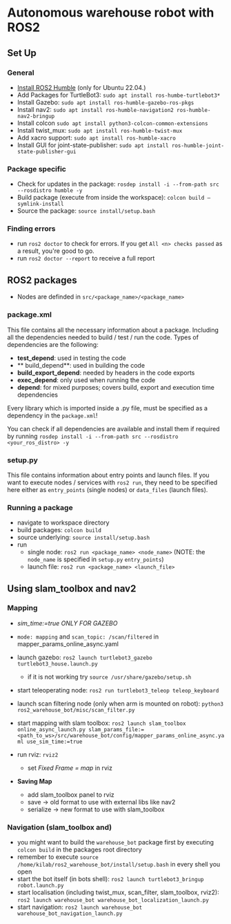 # Autonomous warehouse robot with ROS2

## Set Up

### General 

- [Install ROS2 Humble](https://docs.ros.org/en/humble/Installation/Ubuntu-Install-Debs.html) (only for Ubuntu 22.04.)
- Add Packages for TurtleBot3: `sudo apt install ros-humbe-turtlebot3*`
- Install Gazebo: `sudo apt install ros-humble-gazebo-ros-pkgs`
- Install nav2: `sudo apt install ros-humble-navigation2 ros-humble-nav2-bringup`
- Install colcon `sudo apt install python3-colcon-common-extensions`
- Install twist_mux: `sudo apt install ros-humble-twist-mux`
- Add xacro support: `sudo apt install ros-humble-xacro`
- Install GUI for joint-state-publisher: `sudo apt install ros-humble-joint-state-publisher-gui`

### Package specific

- Check for updates in the package: `rosdep install -i --from-path src --rosdistro humble -y`
- Build package (execute from inside the workspace): `colcon build —symlink-install`
- Source the package: `source install/setup.bash`

### Finding errors
- run `ros2 doctor` to check for errors. If you get `All <n> checks passed` as a result, you're good to go.
- run `ros2 doctor --report` to receive a full report

## ROS2 packages

- Nodes are definded in `src/<package_name>/<package_name>`

### package.xml

This file contains all the necessary information about a package. Including all the dependencies needed to build / test / run the code. Types of dependencies are the following:
- **test_depend**: used in testing the code
- ** build_depend**: used in building the code
- **build_export_depend**: needed by headers in the code exports
- **exec_depend**: only used when running the code
- **depend**: for mixed purposes; covers build, export and execution time dependencies

Every library which is imported inside a .py file, must be specified as a dependency in the `package.xml`!

You can check if all dependencies are available and install them if required by running `rosdep install -i --from-path src --rosdistro <your_ros_distro> -y`

### setup.py

This file contains information about entry points and launch files. If you want to execute nodes / services with `ros2 run`, they need to be specified here either as `entry_points` (single nodes) or `data_files` (launch files).

### Running a package
- navigate to workspace directory
- build packages: `colcon build`
- source underlying: `source install/setup.bash`
- run
  - single node: `ros2 run <package_name> <node_name>` (NOTE: the `node_name` is specified in `setup.py` `entry_points`)
  - launch file: `ros2 run <package_name> <launch_file>`

## Using slam_toolbox and nav2

### Mapping
- *sim_time:=true ONLY FOR GAZEBO*
- `mode: mapping` and `scan_topic: /scan/filtered` in mapper_params_online_async.yaml
- launch gazebo: `ros2 launch turtlebot3_gazebo turtlebot3_house.launch.py`
    - if it is not working try `source /usr/share/gazebo/setup.sh`
- start teleoperating node: `ros2 run turtlebot3_teleop teleop_keyboard`
- launch scan filtering node (only when arm is mounted on robot): `python3 ros2_warehouse_bot/misc/scan_filter.py`
- start mapping with slam toolbox: `ros2 launch slam_toolbox online_async_launch.py slam_params_file:=<path_to_ws>/src/warehouse_bot/config/mapper_params_online_async.yaml use_sim_time:=true`
- run rviz: `rviz2`
    - set *Fixed Frame = map* in rviz

- **Saving Map**
    - add slam_toolbox panel to rviz
    - save → old format to use with external libs like nav2
    - serialize → new format to use with slam_toolbox

### Navigation (slam_toolbox and)
- you might want to build the `warehouse_bot` package first by executing `colcon build` in the packages root directory 
- remember to execute `source /home/kilab/ros2_warehouse_bot/install/setup.bash` in every shell you open
- start the bot itself (in bots shell): `ros2 launch turtlebot3_bringup robot.launch.py`
- start localisation (including twist_mux, scan_filter, slam_toolbox, rviz2): `ros2 launch warehouse_bot warehouse_bot_localization_launch.py`
- start navigation: `ros2 launch warehouse_bot warehouse_bot_navigation_launch.py`